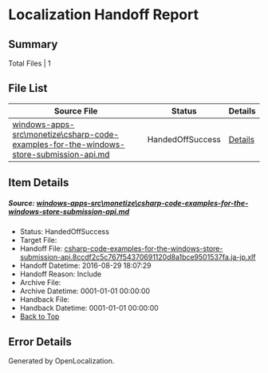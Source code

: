 # <a name='report-top'></a> Localization Handoff Report

## Summary
 Total Files | 1

## File List
 Source File | Status | Details 
 ----------- | ------ | ------- 
 [windows-apps-src\monetize\csharp-code-examples-for-the-windows-store-submission-api.md](https://github.com/Microsoft/windows-apps/blob/1f577f33563d6acd7d2f791a48176f9a6164d287/windows-apps-src/monetize/csharp-code-examples-for-the-windows-store-submission-api.md) | HandedOffSuccess | [Details](#9ae200699027f908cfc4b59dfc5035dcb09e93f64738)

## Item Details
##### <a name='9ae200699027f908cfc4b59dfc5035dcb09e93f64738'></a> Source: [windows-apps-src\monetize\csharp-code-examples-for-the-windows-store-submission-api.md](https://github.com/Microsoft/windows-apps/blob/1f577f33563d6acd7d2f791a48176f9a6164d287/windows-apps-src/monetize/csharp-code-examples-for-the-windows-store-submission-api.md)
* Status: HandedOffSuccess
* Target File: 
* Handoff File: [csharp-code-examples-for-the-windows-store-submission-api.8ccdf2c5c767f54370691120d8a1bce9501537fa.ja-jp.xlf](https://github.com/Microsoft/WDG.handoff/blob/d0aca2b899353d9ea79a5737047409e103b27093/ol-handoff/Microsoft/windows-apps.ja-jp/master/csharp-code-examples-for-the-windows-store-submission-api.8ccdf2c5c767f54370691120d8a1bce9501537fa.ja-jp.xlf)
* Handoff Datetime: 2016-08-29 18:07:29
* Handoff Reason: Include
* Archive File: 
* Archive Datetime: 0001-01-01 00:00:00
* Handback File: 
* Handback Datetime: 0001-01-01 00:00:00
* [Back to Top](#report-top)


## Error Details

Generated by OpenLocalization.
